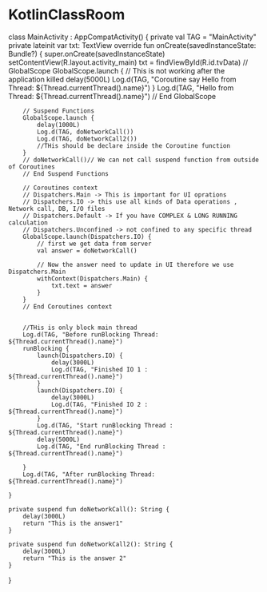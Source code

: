 # KotlinClassRoom


class MainActivity : AppCompatActivity() {
    private val TAG = "MainActivity"
    private lateinit var txt: TextView
    override fun onCreate(savedInstanceState: Bundle?) {
        super.onCreate(savedInstanceState)
        setContentView(R.layout.activity_main)
        txt = findViewById(R.id.tvData)
        // GlobalScope
        GlobalScope.launch {
            // This is not working after the application killed
            delay(5000L)
            Log.d(TAG, "Coroutine say Hello from Thread: ${Thread.currentThread().name}")
        }
        Log.d(TAG, "Hello from Thread: ${Thread.currentThread().name}")
        // End GlobalScope

        // Suspend Functions
        GlobalScope.launch {
            delay(1000L)
            Log.d(TAG, doNetworkCall())
            Log.d(TAG, doNetworkCall2())
            //THis should be declare inside the Coroutine function
        }
        // doNetworkCall()// We can not call suspend function from outside of Coroutines
        // End Suspend Functions

        // Coroutines context
        // Dispatchers.Main -> This is important for UI oprations
        // Dispatchers.IO -> this use all kinds of Data operations , Network call, DB, I/O files
        // Dispatchers.Default -> If you have COMPLEX & LONG RUNNING calculation
        // Dispatchers.Unconfined -> not confined to any specific thread
        GlobalScope.launch(Dispatchers.IO) {
            // first we get data from server
            val answer = doNetworkCall()

            // Now the answer need to update in UI therefore we use Dispatchers.Main
            withContext(Dispatchers.Main) {
                txt.text = answer
            }
        }
        // End Coroutines context


        //THis is only block main thread
        Log.d(TAG, "Before runBlocking Thread: ${Thread.currentThread().name}")
        runBlocking {
            launch(Dispatchers.IO) {
                delay(3000L)
                Log.d(TAG, "Finished IO 1 : ${Thread.currentThread().name}")
            }
            launch(Dispatchers.IO) {
                delay(3000L)
                Log.d(TAG, "Finished IO 2 : ${Thread.currentThread().name}")
            }
            Log.d(TAG, "Start runBlocking Thread : ${Thread.currentThread().name}")
            delay(5000L)
            Log.d(TAG, "End runBlocking Thread : ${Thread.currentThread().name}")

        }
        Log.d(TAG, "After runBlocking Thread: ${Thread.currentThread().name}")

    }

    private suspend fun doNetworkCall(): String {
        delay(3000L)
        return "This is the answer1"
    }

    private suspend fun doNetworkCall2(): String {
        delay(3000L)
        return "This is the answer 2"
    }
}
